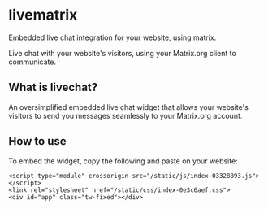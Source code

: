 # livematrix
Embedded live chat integration for your website, using matrix. 

Live chat with your website's visitors, using your Matrix.org client to communicate.


## What is livechat?

An oversimplified embedded live chat widget that allows your website's visitors to send you messages seamlessly to your Matrix.org account.


## How to use

To embed the widget, copy the following and paste on your website:

    <script type="module" crossorigin src="/static/js/index-03328893.js"></script>
    <link rel="stylesheet" href="/static/css/index-0e3c6aef.css">
    <div id="app" class="tw-fixed"></div>
